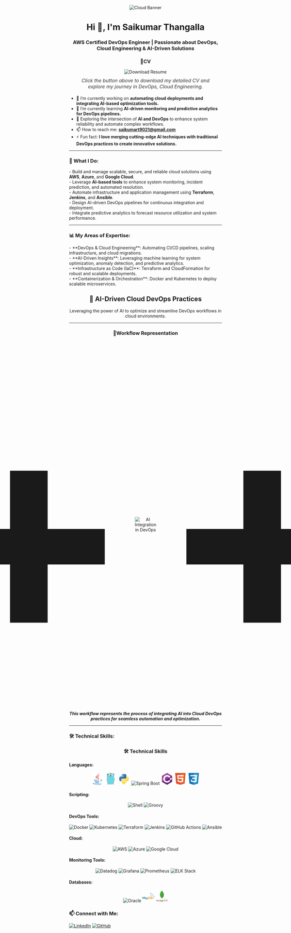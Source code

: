 <div align="center">
  <img src="https://github.com/S566629/Saikumar/blob/main/1_reRpiezl3EnhtteqjoGSLw.gif" alt="Cloud Banner" width="70%"/>
</div>

<h1 align="center">Hi 👋, I'm Saikumar Thangalla</h1>
<h3 align="center">AWS Certified DevOps Engineer | Passionate about DevOps, Cloud Engineering & AI-Driven Solutions</h3>

<div align="center" style="margin: 20px;">
  <h3>📄CV</h3>
  <a href="https://github.com/S566629/S566629/commit/a27f312aa464693b8a11e013ee3d9bb76f5d68ff" target="_blank" style="text-decoration: none;">
    <img src="https://img.shields.io/badge/Resume-Download-blue?style=for-the-badge" alt="Download Resume">
  </a>
  <p style="font-size: 16px; color: #333; margin-top: 10px; font-style: italic;">
    Click the button above to download my detailed CV and explore my journey in DevOps, Cloud Engineering.
  </p>
</div>


- 🔭 I’m currently working on **automating cloud deployments and integrating AI-based optimization tools.**
- 🌱 I’m currently learning **AI-driven monitoring and predictive analytics for DevOps pipelines.**
- 🤖 Exploring the intersection of **AI and DevOps** to enhance system reliability and automate complex workflows.
- 📫 How to reach me: **saikumart9021@gmail.com**
- ⚡ Fun fact: **I love merging cutting-edge AI techniques with traditional DevOps practices to create innovative solutions.**

---

<h3 align="left">🌟 What I Do:</h3>
<p>
  - Build and manage scalable, secure, and reliable cloud solutions using <strong>AWS</strong>, <strong>Azure</strong>, and <strong>Google Cloud</strong>.<br>
  - Leverage <strong>AI-based tools</strong> to enhance system monitoring, incident prediction, and automated resolution.<br>
  - Automate infrastructure and application management using <strong>Terraform</strong>, <strong>Jenkins</strong>, and <strong>Ansible</strong>.<br>
  - Design AI-driven DevOps pipelines for continuous integration and deployment.<br>
  - Integrate predictive analytics to forecast resource utilization and system performance.
</p>

---

<h3 align="left">📊 My Areas of Expertise:</h3>
<p>
  - **DevOps & Cloud Engineering**: Automating CI/CD pipelines, scaling infrastructure, and cloud migrations.<br>
  - **AI-Driven Insights**: Leveraging machine learning for system optimization, anomaly detection, and predictive analytics.<br>
  - **Infrastructure as Code (IaC)**: Terraform and CloudFormation for robust and scalable deployments.<br>
  - **Containerization & Orchestration**: Docker and Kubernetes to deploy scalable microservices.<br>
</p>

  <div align="center">
  <h2>🌟 AI-Driven Cloud DevOps Practices</h2>
  <p>Leveraging the power of AI to optimize and streamline DevOps workflows in cloud environments.</p>

  ------
  <div>
    <h3>🚀Workflow Representation</h3>
    <div style="display: flex; justify-content: center; align-items: center; gap: 10px;">
      <img src="https://github.com/S566629/Saikumar/blob/main/212749447-bfb7e725-6987-49d9-ae85-2015e3e7cc41.gif" alt="DevOps Workflow Step 1" width="30%" title="Step 1: Continuous Integration"/>
      <span style="font-size: 1000px; font-weight: bold;">+</span>
      <img src="https://github.com/S566629/Saikumar/blob/main/images%20(2).jpeg" alt="AI Integration in DevOps" width="30%" title="Step 2: AI Integration"/>
      <span style="font-size: 1000px; font-weight: bold;">+</span>
      <img src="https://github.com/S566629/Saikumar/blob/main/1_XEAvoDtCj_5Qlm-KhwyuPw.gif" alt="DevOps Workflow Step 2" width="30%" title="Step 3: Continuous Deployment"/>
    </div>
    <p style="font-style: italic; font-weight: bold; margin-top: 10px;">This workflow represents the process of integrating AI into Cloud DevOps practices for seamless automation and optimization.</p>
  </div>
</div>


---

<h3 align="left">🛠️ Technical Skills:</h3>

<h3 align="center">🛠️ Technical Skills</h3>

<!-- Languages -->
<h4 align="left">Languages:</h4>
<p align="center">
  <img src="https://raw.githubusercontent.com/devicons/devicon/master/icons/java/java-original.svg" alt="Java" width="40" height="40" title="Java"/> 
  <img src="https://raw.githubusercontent.com/devicons/devicon/master/icons/go/go-original.svg" alt="Golang" width="40" height="40" title="Golang"/> 
  <img src="https://raw.githubusercontent.com/devicons/devicon/master/icons/python/python-original.svg" alt="Python" width="40" height="40" title="Python"/> 
  <img src="https://www.vectorlogo.zone/logos/springio/springio-icon.svg" alt="Spring Boot" width="40" height="40" title="Spring Boot"/> 
  <img src="https://raw.githubusercontent.com/devicons/devicon/master/icons/csharp/csharp-original.svg" alt="C#" width="40" height="40" title="C#"/> 
  <img src="https://raw.githubusercontent.com/devicons/devicon/master/icons/html5/html5-original.svg" alt="HTML" width="40" height="40" title="HTML"/> 
  <img src="https://raw.githubusercontent.com/devicons/devicon/master/icons/css3/css3-original.svg" alt="CSS" width="40" height="40" title="CSS"/>
</p>

<!-- Scripting -->
<h4 align="left">Scripting:</h4>
<p align="center">
  <img src="https://www.vectorlogo.zone/logos/gnu_bash/gnu_bash-icon.svg" alt="Shell" width="40" height="40" title="Shell Scripting"/> 
  <img src="https://upload.wikimedia.org/wikipedia/commons/3/36/Groovy-logo.svg" alt="Groovy" width="40" height="40" title="Groovy"/>
</p>

<!-- DevOps Tools -->
<h4 align="left">DevOps Tools:</h4>
<p align="center">
  <img src="https://www.vectorlogo.zone/logos/docker/docker-icon.svg" alt="Docker" width="40" height="40" title="Docker"/> 
  <img src="https://www.vectorlogo.zone/logos/kubernetes/kubernetes-icon.svg" alt="Kubernetes" width="40" height="40" title="Kubernetes"/> 
  <img src="https://www.vectorlogo.zone/logos/terraformio/terraformio-icon.svg" alt="Terraform" width="40" height="40" title="Terraform"/> 
  <img src="https://www.vectorlogo.zone/logos/jenkins/jenkins-icon.svg" alt="Jenkins" width="40" height="40" title="Jenkins"/> 
  <img src="https://www.vectorlogo.zone/logos/github/github-icon.svg" alt="GitHub Actions" width="40" height="40" title="GitHub Actions"/> 
  <img src="https://www.vectorlogo.zone/logos/ansible/ansible-icon.svg" alt="Ansible" width="40" height="40" title="Ansible"/>
</p>

<!-- Cloud -->
<h4 align="left">Cloud:</h4>
<p align="center">
  <img src="https://www.vectorlogo.zone/logos/amazon_aws/amazon_aws-icon.svg" alt="AWS" width="40" height="40" title="Amazon Web Services (AWS)"/> 
  <img src="https://www.vectorlogo.zone/logos/microsoft_azure/microsoft_azure-icon.svg" alt="Azure" width="40" height="40" title="Microsoft Azure"/> 
  <img src="https://www.vectorlogo.zone/logos/google_cloud/google_cloud-icon.svg" alt="Google Cloud" width="40" height="40" title="Google Cloud"/>
</p>

<!-- Monitoring Tools -->
<h4 align="left">Monitoring Tools:</h4>
<p align="center">
  <img src="https://www.vectorlogo.zone/logos/datadoghq/datadoghq-icon.svg" alt="Datadog" width="40" height="40" title="Datadog"/> 
  <img src="https://www.vectorlogo.zone/logos/grafana/grafana-icon.svg" alt="Grafana" width="40" height="40" title="Grafana"/> 
  <img src="https://www.vectorlogo.zone/logos/prometheusio/prometheusio-icon.svg" alt="Prometheus" width="40" height="40" title="Prometheus"/> 
  <img src="https://www.vectorlogo.zone/logos/elastic/elastic-icon.svg" alt="ELK Stack" width="40" height="40" title="ELK Stack"/>
</p>

<!-- Databases -->
<h4 align="left">Databases:</h4>
<p align="center">
  <img src="https://www.vectorlogo.zone/logos/oracle/oracle-icon.svg" alt="Oracle" width="40" height="40" title="Oracle Database"/> 
  <img src="https://raw.githubusercontent.com/devicons/devicon/master/icons/mysql/mysql-original-wordmark.svg" alt="MySQL" width="40" height="40" title="MySQL"/> 
  <img src="https://raw.githubusercontent.com/devicons/devicon/master/icons/mongodb/mongodb-original-wordmark.svg" alt="MongoDB" width="40" height="40" title="MongoDB"/>
</p>



<h3 align="left">📫 Connect with Me:</h3>
<p align="left">
  <a href="https://linkedin.com/in/saikumarthangalla/" target="blank"><img src="https://img.shields.io/badge/LinkedIn-blue?style=for-the-badge&logo=linkedin" alt="LinkedIn"></a>
  <a href="https://github.com/S566629" target="blank"><img src="https://img.shields.io/badge/GitHub-black?style=for-the-badge&logo=github" alt="GitHub"></a>
</p>
